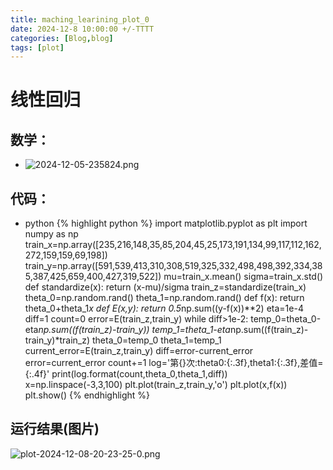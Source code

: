 ```yaml
---
title: maching_learining_plot_0
date: 2024-12-8 10:00:00 +/-TTTT
categories: [Blog,blog]
tags: [plot]
---
```

# 线性回归
## 数学：
*  ![2024-12-05-235824.png](https://i.postimg.cc/sfbxXfgy/2024-12-05-235824.png)
## 代码：
* python
{% highlight python %}
import matplotlib.pyplot as plt
import numpy as np
train_x=np.array([235,216,148,35,85,204,45,25,173,191,134,99,117,112,162,272,159,159,69,198])
train_y=np.array([591,539,413,310,308,519,325,332,498,498,392,334,385,387,425,659,400,427,319,522])
mu=train_x.mean()
sigma=train_x.std()
def standardize(x):
    return (x-mu)/sigma
train_z=standardize(train_x)
theta_0=np.random.rand()
theta_1=np.random.rand()
def f(x):
    return theta_0+theta_1*x
def E(x,y):
    return 0.5*np.sum((y-f(x))**2)
eta=1e-4
diff=1
count=0
error=E(train_z,train_y)
while diff>1e-2:
    temp_0=theta_0-eta*np.sum((f(train_z)-train_y))
    temp_1=theta_1-eta*np.sum((f(train_z)-train_y)*train_z)
    theta_0=temp_0
    theta_1=temp_1
    current_error=E(train_z,train_y)
    diff=error-current_error
    error=current_error
    count+=1
    log='第{}次:theta0:{:.3f},theta1:{:.3f},差值={:.4f}'
    print(log.format(count,theta_0,theta_1,diff))
x=np.linspace(-3,3,100)
plt.plot(train_z,train_y,'o')
plt.plot(x,f(x))
plt.show()
{% endhighlight %}
## 运行结果(图片)
![plot-2024-12-08-20-23-25-0.png](https://i.postimg.cc/fRwsRFXM/plot-2024-12-08-20-23-25-0.png)

